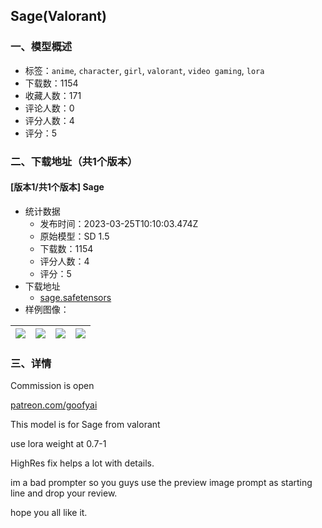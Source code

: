 ## Sage(Valorant)
### 一、模型概述

- 标签：`anime`, `character`, `girl`, `valorant`, `video gaming`, `lora`
- 下载数：1154
- 收藏人数：171
- 评论人数：0
- 评分人数：4
- 评分：5

### 二、下载地址（共1个版本）

#### [版本1/共1个版本] Sage

- 统计数据
  - 发布时间：2023-03-25T10:10:03.474Z
  - 原始模型：SD 1.5
  - 下载数：1154
  - 评分人数：4
  - 评分：5
- 下载地址
  - [sage.safetensors](https://civitai.com/api/download/models/28787)
- 样例图像：

| <img src="https://image.civitai.com/xG1nkqKTMzGDvpLrqFT7WA/6297360f-e363-4ea1-73be-190a94393b00/width=450/324687.jpeg" /> | <img src="https://image.civitai.com/xG1nkqKTMzGDvpLrqFT7WA/923bf497-a30c-405c-e8e1-a1a1a9bcc800/width=450/324698.jpeg" /> | <img src="https://image.civitai.com/xG1nkqKTMzGDvpLrqFT7WA/134730b3-5b9b-4976-a7f2-2814aac8cd00/width=450/324697.jpeg" /> | <img src="https://image.civitai.com/xG1nkqKTMzGDvpLrqFT7WA/e12c7382-25f5-45cb-6a62-9c1a342f9600/width=450/324696.jpeg" /> |
| ---- | ---- | ---- | ---- |


### 三、详情
<p>Commission is open</p><p><a target="_blank" rel="ugc" href="http://patreon.com/goofyai">patreon.com/goofyai</a></p><p>This model is for Sage from valorant</p><p>use lora weight at 0.7-1</p><p>HighRes fix helps a lot with details.</p><p>im a bad prompter so you guys use the preview image prompt as starting line and drop your review.</p><p>hope you all like it.</p>